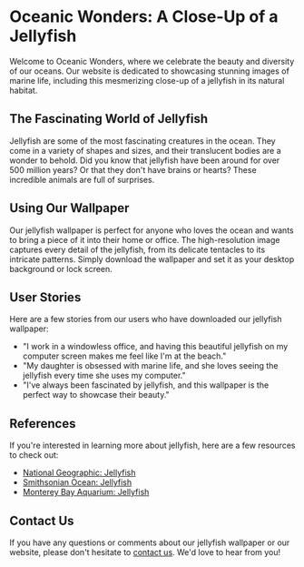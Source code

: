 <!--
Write me content for website with wallpaper which alt text is:

"A close-up of a jellyfish in the ocean"

The name/title of the page should not be 1:1 copy of the alt text but rather a real content of the website which is using this wallpaper.

- Use markdown format 
- Start with the heading
- The content should look like a real website 
- Include real sections like references, contact, user stories, etc. use things relevant to the page purpose.
- Feel free to use structure like headings, bullets, numbering, blockquotes, paragraphs, horizontal lines, etc.
- You can use formatting like bold or _italic_
- You can include UTF-8 emojis
- Links should be only #hash anchors (and you can refer to the document itself)
- Do not include images
-->

<!--font:Poppins-->

# Oceanic Wonders: A Close-Up of a Jellyfish

Welcome to Oceanic Wonders, where we celebrate the beauty and diversity of our oceans. Our website is dedicated to showcasing stunning images of marine life, including this mesmerizing close-up of a jellyfish in its natural habitat.

## The Fascinating World of Jellyfish

Jellyfish are some of the most fascinating creatures in the ocean. They come in a variety of shapes and sizes, and their translucent bodies are a wonder to behold. Did you know that jellyfish have been around for over 500 million years? Or that they don't have brains or hearts? These incredible animals are full of surprises.

## Using Our Wallpaper

Our jellyfish wallpaper is perfect for anyone who loves the ocean and wants to bring a piece of it into their home or office. The high-resolution image captures every detail of the jellyfish, from its delicate tentacles to its intricate patterns. Simply download the wallpaper and set it as your desktop background or lock screen.

## User Stories

Here are a few stories from our users who have downloaded our jellyfish wallpaper:

- "I work in a windowless office, and having this beautiful jellyfish on my computer screen makes me feel like I'm at the beach."
- "My daughter is obsessed with marine life, and she loves seeing the jellyfish every time she uses my computer."
- "I've always been fascinated by jellyfish, and this wallpaper is the perfect way to showcase their beauty."

## References

If you're interested in learning more about jellyfish, here are a few resources to check out:

- [National Geographic: Jellyfish](#)
- [Smithsonian Ocean: Jellyfish](#)
- [Monterey Bay Aquarium: Jellyfish](#)

## Contact Us

If you have any questions or comments about our jellyfish wallpaper or our website, please don't hesitate to [contact us](#). We'd love to hear from you!
